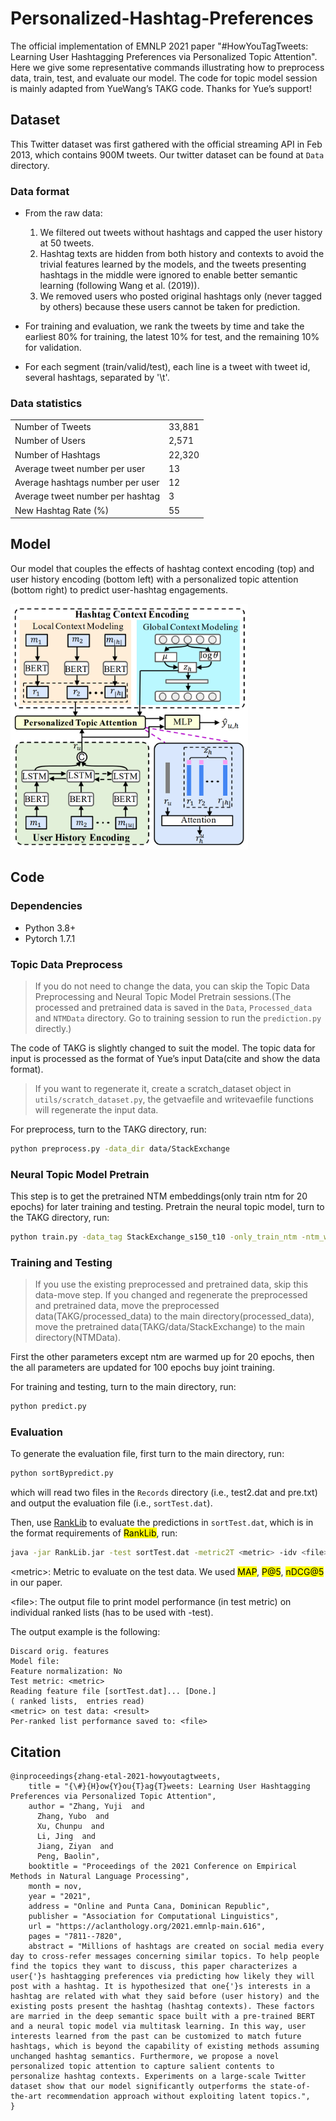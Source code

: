 <!--
 * @Author: your name
 * @Date: 2021-10-17 00:21:46
 * @LastEditTime: 2021-10-17 19:51:10
 * @LastEditors: Please set LastEditors
 * @Description: In User Settings Edit
 * @FilePath: /Personalized-Hashtag-Preferences/README.md
-->

# Personalized-Hashtag-Preferences

The official implementation of EMNLP 2021 paper "#HowYouTagTweets: Learning User Hashtagging Preferences via Personalized Topic Attention". Here we give some representative commands illustrating how to preprocess data, train, test, and evaluate our model. The code for topic model session is mainly adapted from YueWang’s TAKG code. Thanks for Yue’s support!

## Dataset

This Twitter dataset was first gathered with the official streaming API in Feb 2013, which contains 900M tweets. Our twitter dataset can be found at `Data` directory.

### Data format

- From the raw data:

  1. We filtered out tweets without hashtags and capped the user history at 50 tweets.
  2. Hashtag texts are hidden from both history and contexts to avoid the trivial features learned by the models, and the tweets presenting hashtags in the middle were ignored to enable better semantic learning (following Wang et al. (2019)).
  3. We removed users who posted original hashtags only (never tagged by others) because these users cannot be taken for prediction.

- For training and evaluation, we rank the tweets
  by time and take the earliest 80% for training, the
  latest 10% for test, and the remaining 10% for validation.
- For each segment (train/valid/test), each line is a tweet with tweet id, several hashtags, separated by '\t'.

### Data statistics

<table class="tg">
<tbody>
  <tr>
    <td>Number of Tweets</td>
    <td>33,881</td>
  </tr>
  <tr>
    <td>Number of Users </td>
    <td>2,571</td>
  </tr>
  <tr>
    <td>Number of Hashtags</td>
    <td>22,320</td>
  </tr>
  <tr>
    <td>Average tweet number per user </td>
    <td>13</td>
  </tr>
  <tr>
    <td>Average hashtags number per user </td>
    <td>12</td>
  </tr>
  <tr>
    <td>Average tweet number per hashtag </td>
    <td>3</td>
  </tr>
  <tr>
    <td>New Hashtag Rate (%) </td>
    <td>55</td>
  </tr>
</tbody>
</table>

## Model

Our model that couples the effects of hashtag context encoding (top) and user history encoding (bottom left) with a personalized topic attention (bottom right) to predict user-hashtag engagements.

<img src="https://raw.githubusercontent.com/Yb-Z/images/main/20211017144829.png" width="380"/>

## Code

### Dependencies

- Python 3.8+
- Pytorch 1.7.1

### Topic Data Preprocess

> If you do not need to change the data, you can skip the Topic Data Preprocessing and Neural Topic Model Pretrain sessions.(The processed and pretrained data is saved in the `Data`, `Processed_data` and `NTMData` directory. Go to training session to run the `prediction.py` directly.)

The code of TAKG is slightly changed to suit the model. The topic data for input is processed as the format of Yue’s input Data(cite and show the data format).

> If you want to regenerate it, create a scratch_dataset object in `utils/scratch_dataset.py`, the getvaefile and writevaefile functions will regenerate the input data.

For preprocess, turn to the TAKG directory, run:

```bash
python preprocess.py -data_dir data/StackExchange
```

### Neural Topic Model Pretrain

This step is to get the pretrained NTM embeddings(only train ntm for 20 epochs) for later training and testing.
Pretrain the neural topic model, turn to the TAKG directory, run:

```bash
python train.py -data_tag StackExchange_s150_t10 -only_train_ntm -ntm_warm_up_epochs 20
```

### Training and Testing

> If you use the existing preprocessed and pretrained data, skip this data-move step. If you changed and regenerate the preprocessed and pretrained data, move the preprocessed data(TAKG/processed_data) to the main directory(processed_data), move the pretrained data(TAKG/data/StackExchange) to the main directory(NTMData).

First the other parameters except ntm are warmed up for 20 epochs, then the all parameters are updated for 100 epochs buy joint training.

For training and testing, turn to the main directory, run:

```bash
python predict.py
```

### Evaluation

To generate the evaluation file, first turn to the main directory, run:

```bash
python sortBypredict.py
```

which will read two files in the `Records` directory (i.e., test2.dat and pre.txt) and output the evaluation file (i.e., `sortTest.dat`).

Then, use [RankLib](https://sourceforge.net/p/lemur/wiki/RankLib/) to evaluate the predictions in `sortTest.dat`, which is in the format requirements of <mark>RankLib</mark>, run:

```bash
java -jar RankLib.jar -test sortTest.dat -metric2T <metric> -idv <file>
```

\<metric>: Metric to evaluate on the test data. We used <mark>MAP</mark>, <mark>P@5</mark>, <mark>nDCG@5</mark> in our paper.

\<file>: The output file to print model performance (in test metric) on individual ranked lists (has to be used with -test).

The output example is the following:

```
Discard orig. features
Model file:
Feature normalization: No
Test metric: <metric>
Reading feature file [sortTest.dat]... [Done.]
( ranked lists,  entries read)
<metric> on test data: <result>
Per-ranked list performance saved to: <file>
```

## Citation

```
@inproceedings{zhang-etal-2021-howyoutagtweets,
    title = "{\#}{H}ow{Y}ou{T}ag{T}weets: Learning User Hashtagging Preferences via Personalized Topic Attention",
    author = "Zhang, Yuji  and
      Zhang, Yubo  and
      Xu, Chunpu  and
      Li, Jing  and
      Jiang, Ziyan  and
      Peng, Baolin",
    booktitle = "Proceedings of the 2021 Conference on Empirical Methods in Natural Language Processing",
    month = nov,
    year = "2021",
    address = "Online and Punta Cana, Dominican Republic",
    publisher = "Association for Computational Linguistics",
    url = "https://aclanthology.org/2021.emnlp-main.616",
    pages = "7811--7820",
    abstract = "Millions of hashtags are created on social media every day to cross-refer messages concerning similar topics. To help people find the topics they want to discuss, this paper characterizes a user{'}s hashtagging preferences via predicting how likely they will post with a hashtag. It is hypothesized that one{'}s interests in a hashtag are related with what they said before (user history) and the existing posts present the hashtag (hashtag contexts). These factors are married in the deep semantic space built with a pre-trained BERT and a neural topic model via multitask learning. In this way, user interests learned from the past can be customized to match future hashtags, which is beyond the capability of existing methods assuming unchanged hashtag semantics. Furthermore, we propose a novel personalized topic attention to capture salient contents to personalize hashtag contexts. Experiments on a large-scale Twitter dataset show that our model significantly outperforms the state-of-the-art recommendation approach without exploiting latent topics.",
}


